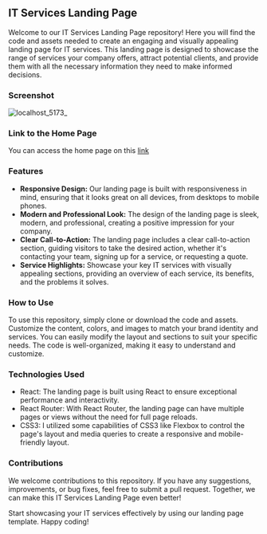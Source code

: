 ## IT Services Landing Page

Welcome to our IT Services Landing Page repository! Here you will find the code and assets needed to create an engaging and visually appealing landing page for IT services. This landing page is designed to showcase the range of services your company offers, attract potential clients, and provide them with all the necessary information they need to make informed decisions.

### Screenshot
![localhost_5173_](https://github.com/baldezg/it-services-landing-page/assets/119074412/de8f5462-6478-4c12-8f1f-408e667c24a8)

### Link to the Home Page
You can access the home page on this [link](https://it-services-landing-page.vercel.app/)

### Features

- **Responsive Design:** Our landing page is built with responsiveness in mind, ensuring that it looks great on all devices, from desktops to mobile phones.
- **Modern and Professional Look:** The design of the landing page is sleek, modern, and professional, creating a positive impression for your company.
- **Clear Call-to-Action:** The landing page includes a clear call-to-action section, guiding visitors to take the desired action, whether it's contacting your team, signing up for a service, or requesting a quote.
- **Service Highlights:** Showcase your key IT services with visually appealing sections, providing an overview of each service, its benefits, and the problems it solves.
<!-- - **Testimonials:** Build trust and credibility by including testimonials from satisfied clients. This helps potential customers see the value and quality of your services.
- **Contact Form:** Make it easy for visitors to get in touch with you by including a contact form on the landing page. Collect their inquiries, feedback, and contact information to follow up with them effectively.
- **Social Media Integration:** Connect your landing page to your company's social media profiles, allowing visitors to easily follow and engage with your brand on various platforms.
 -->
### How to Use

To use this repository, simply clone or download the code and assets. Customize the content, colors, and images to match your brand identity and services. You can easily modify the layout and sections to suit your specific needs. The code is well-organized, making it easy to understand and customize.

### Technologies Used

- React: The landing page is built using React to ensure  exceptional performance and interactivity.
- React Router: With React Router, the landing page can have multiple pages or views without the need for full page reloads.
- CSS3: I utilized some capabilities of CSS3 like Flexbox to control the page's layout and media queries to create a responsive and mobile-friendly layout.

### Contributions

We welcome contributions to this repository. If you have any suggestions, improvements, or bug fixes, feel free to submit a pull request. Together, we can make this IT Services Landing Page even better!

Start showcasing your IT services effectively by using our landing page template. Happy coding!
